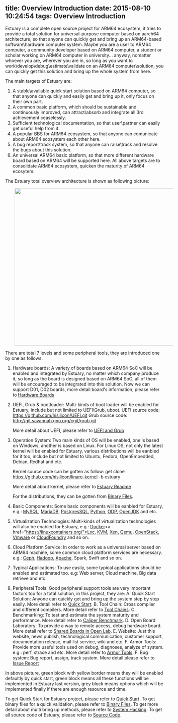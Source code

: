 title: Overview Introduction
date: 2015-08-10 10:24:54
tags: Overview Introduction
---
Estuary is a complete open source project for ARM64 ecosystem, it tries to provide a total solution for universal-purpose computer based on aarch64 architecture, so that anyone can quickly get and bring up an ARM64-based software\hardware computer system. Maybe you are a user to ARM64 computer, a community developer based on ARM64 computer, a student or scholar working on ARM64 computer in university... anyway, nomatter whoever you are, wherever you are in, so long as you want to work\develop\debug\estimate\validate on an ARM64 computer\solution, you can quickly get this solution and bring up the whole system from here. 

The main targets of Estuary are:
1. A stable\available quick start solution based on ARM64 computer, so that anyone can quickly and easily get and bring up it, only focus on their own part.
2. A common basic platform, which should be sustainable and continuously improved, can attract\absorb and integrate all 3rd achievement ceaselessly.
3. Sufficient technological documentation, so that user\partner can easily get useful help from it.
4. A popular BBS for ARM64 ecosystem, so that anyone can comunicate about ARM64 ecosystem each other here.
5. A bug report\track system, so that anyone can raise\track and resolve the bugs about this solution.
6. An universal ARM64 basic platform, so that more different hardware board based on ARM64 will be supported here.
All above targets are to consolidate ARM64 ecosystem, quicken the maturity of ARM64 ecosytem.

The Estuary total overview architecture is shown as following picture:

<img src="http://7xjz0v.com1.z0.glb.clouddn.com/EstuaryArch.png" style="width:700px;height:500px;margin-left:30px"/>

There are total 7 levels and some peripheral tools, they are introduced one by one as follows.
1. Hardware boards:
	A variety of boards based on ARM64 SoC will be enabled and integrated by Estuary, no matter which company produce it, so long as the board is designed based on ARM64 SoC, all of them will be encouraged to be integrated into this solution.
	Now we can support D01, D02 boards, more detail board's information, please refer to <a href="/tags/Hardware-Boards/">Hardware Boards</a>

2. UEFI, Grub & bootloader:
	Multi-kinds of boot loader will be enabled for Estuary, include but not limited to UEFI\Grub, uboot.
	UEFI source code: https://github.com/hisilicon/UEFI.git
	Grub source code: http://git.savannah.gnu.org/cgit/grub.git
	
	More detail about UEFI, please refer to <a href="/tags/UEFI-and-Grub/">UEFI and Grub</a>

3. Operation System:
	Two main kinds of OS will be enabled, one is based on Windows, another is based on Linux.
	For Linux OS, not only the latest kernel will be enabled for Estuary, various distributions will be eanbled for it too, include but not limited to Ubuntu, Fedora, OpenEmbedded, Debian, Redhat and etc.
	
	Kernel source code can be gotten as follow:
	get clone https://github.com/hisilicon/linaro-kernel -b estuary

	More detail about kernel, please refer to <a href="https://github.com/hisilicon/estuary/blob/master/README">Estuary Readme</a>

    For the distributions, they can be gotten from <a href="/tags/Binary-Files/">Binary Files</a>.

4. Basic Components:
	Some basic components will be eanbled for Estuary, e.g.: <a href="https://www.mysql.com/">MySQL</a>, <a href="https://mariadb.org/">MariaDB</a>, <a href="http://www.postgresql.org/">PostgresSQL</a>, <a href="https://www.python.org/">Python</a>, <a href="http://www.opendataplane.org/">ODP</a>, <a href="http://openjdk.java.net/">OpenJDK</a> and etc.

5. Virtualization Technologies:
	Multi-kinds of virtualization technologies will also be enabled for Estuary, e.g.: <a href="https://www.docker.com/">Docker</a>\<a href="https://linuxcontainers.org/">Lxc</a>, <a href="http://www.linux-kvm.org/page/Main_Page">KVM</a>, <a href="http://www.xenproject.org/">Xen</a>, <a href="http://wiki.qemu.org/Main_Page">Qemu</a>, <a href="https://www.openstack.org/">OpenStack</a>, <a href="http://www.vmware.com">Vmware</a> or <a href="https://www.cloudfoundry.org/">CloudFoundry</a> and so on.

6. Cloud Platform Service:
	In order to work as a universal server based on ARM64 machine, some common cloud platform services are necessary. e.g.: <a href="http://ceph.com/">Ceph</a>, <a href="https://hadoop.apache.org/">Hadoop</a>, <a href="http://httpd.apache.org/">Apache</a>, Spark, Swift and so on.

7. Typical Applications:
	To use easily, some typical applications should be enabled and estimated too. e.g: Web server, Cloud machine, Big data retrieve and etc.

8. Peripheral Tools:
	Good peripheral support tools are very important factors too for a total solution, in this project, they are:
	A. Quick Start Solution: Anyone can quickly get and bring up the system step by step easily. More detail refer to <a href="/tags/Quick-Start/">Quick Start</a>.
	B. Tool Chain: Cross complier and different compilers. More detail refer to <a href="http://releases.linaro.org/14.09/components/toolchain/">Tool Chains</a>.
	C. Benchmarking: To test and estimate the system maturity and performance. More detail refer to <a href="/tags/Caliper-for-Benchmarking/">Caliper Benchmark</a>.
	D. Open Board Laboratory: To provide a way to remote access, debug hardware board. More detail refer to <a href="/tags/Shared-Boards-in-Open-Lab/">Shared Boards in Open Lab</a>.
	E. Website: Just this website, news publish, technological communication, customer support, documentation release, mail list service, wiki and etc.
	F. Armor Tools: Provide more useful tools used on debug, diagnoses, analyze of system. e.g.: perf, strace and etc. More detail refer to <a href="/tags/Armor-Tools/">Armor Tools</a>.
	F. Bug system: Bug report, assign, track system. More detail please refer to <a href="https://github.com/hisilicon/hisilicon.github.io/issues/">Issue Report</a>

In above picture, green block with yellow border means they will be enabled defaultly by quick start, green block means all these functions will be implemented in Estuary last version, grey block means options which will be implemented finally if there are enough resource and time.

To get Quick Start for Estuary project, please refer to <a href="/tags/Quick-Start/">Quick Start</a>.
To get binary files for a quick validation, please refer to <a href="/tags/Binary-Files/">Binary Files</a>.
To get more detail about multi bring up methods, please refer to <a href="/tags/System-Hacking/">System Hacking</a>.
To get all source code of Estuary, please refer to <a href="https://github.com/hisilicon/estuary/">Source Code</a>.
